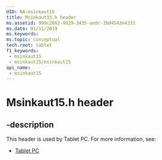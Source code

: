 ```yaml
---
UID: NA:msinkaut15
title: Msinkaut15.h header
ms.assetid: 999c2062-9929-3435-aedc-3bd4542e4333
ms.date: 01/11/2019
ms.keywords: 
ms.topic: conceptual
tech.root: tablet
f1_keywords:
 - msinkaut15
 - msinkaut15/msinkaut15
api_name:
 - msinkaut15
---
```


# Msinkaut15.h header


## -description

This header is used by Tablet PC. For more information, see:

- [Tablet PC](../_tablet/index.md)

